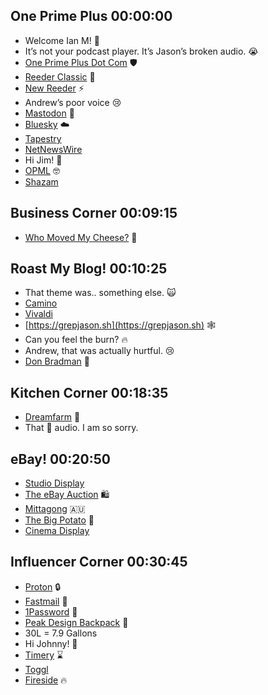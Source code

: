 ## One Prime Plus 00:00:00
* Welcome Ian M! 👋
* It’s not your podcast player. It’s Jason’s broken audio. 😭
* [One Prime Plus Dot Com](https://oneprimeplus.com) 🛡️
* [Reeder Classic](https://reederapp.com/classic/) 👴
* [New Reeder](https://reederapp.com/) ⚡
* Andrew’s poor voice 😢
* [Mastodon](https://joinmastodon.org/) 🦣
* [Bluesky](https://bsky.app/) ☁️
* [Tapestry](https://www.kickstarter.com/projects/iconfactory/project-tapestry)
* [NetNewsWire](https://netnewswire.com/)
* Hi Jim! 👋
* [OPML](https://en.wikipedia.org/wiki/OPML) 🤓
* [Shazam](https://en.wikipedia.org/wiki/Captain_Marvel_%28DC_Comics%29)

## Business Corner 00:09:15
* [Who Moved My Cheese?](https://en.wikipedia.org/wiki/Who_Moved_My_Cheese%3F) 🧀

## Roast My Blog! 00:10:25
* That theme was.. something else. 🙀
* [Camino](https://en.wikipedia.org/wiki/Camino_%28web_browser%29)
* [Vivaldi](https://en.wikipedia.org/wiki/Vivaldi_%28web_browser%29)
* [https://grepjason.sh](https://grepjason.sh) 🕸️
* Can you feel the burn? 🔥
* Andrew, that was actually hurtful. 😢
* [Don Bradman](https://en.wikipedia.org/wiki/Don_Bradman) 🏏

## Kitchen Corner 00:18:35
* [Dreamfarm](https://en.wikipedia.org/wiki/Dreamfarm) 🔪
* That 🤬 audio. I am so sorry.

## eBay! 00:20:50
* [Studio Display](https://en.wikipedia.org/wiki/Apple_Studio_Display)
* [The eBay Auction](https://www.ebay.com.au/itm/286078701321?mkcid=16&mkevt=1&mkrid=705-154756-20017-0&ssspo=Pr8VgCiYQyO&sssrc=4429486&ssuid=zVKIl8z4T1e&var=&widget_ver=artemis&media=COPY) 🛍️
* [Mittagong](https://en.wikipedia.org/wiki/Mittagong) 🇦🇺
* [The Big Potato](https://bigthingsofaustralia.com/the-big-potato/) 🥔
* [Cinema Display](https://en.wikipedia.org/wiki/Apple_Cinema_Display)

## Influencer Corner 00:30:45
* [Proton](https://proton.me/) 🔒
* [Fastmail](https://www.fastmail.com/) 📧
* [1Password](https://1password.com/) 🔐
* [Peak Design Backpack](https://www.peakdesign.com/products/everyday-backpack?variant=41270728622157) 🎒
* 30L = 7.9 Gallons
* Hi Johnny! 👋
* [Timery](https://timeryapp.com/) ⌛
* [Toggl](https://toggl.com/)
* [Fireside](https://fireside.fm/) 🔥